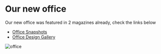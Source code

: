 # Our new office

Our new office was featured in 2 magazines already, check the links below
* [Office Snapshots](http://officesnapshots.com/2014/12/12/hotel-quickly-bangkok-offices/)
* [Office Design Gallery](http://www.officedesigngallery.com/2014/11/10/hotelquickly/)

![office](http://officesnapshots.com/wp-content/uploads/2014/12/HQ_office_island-meeting-700x466.jpg)
